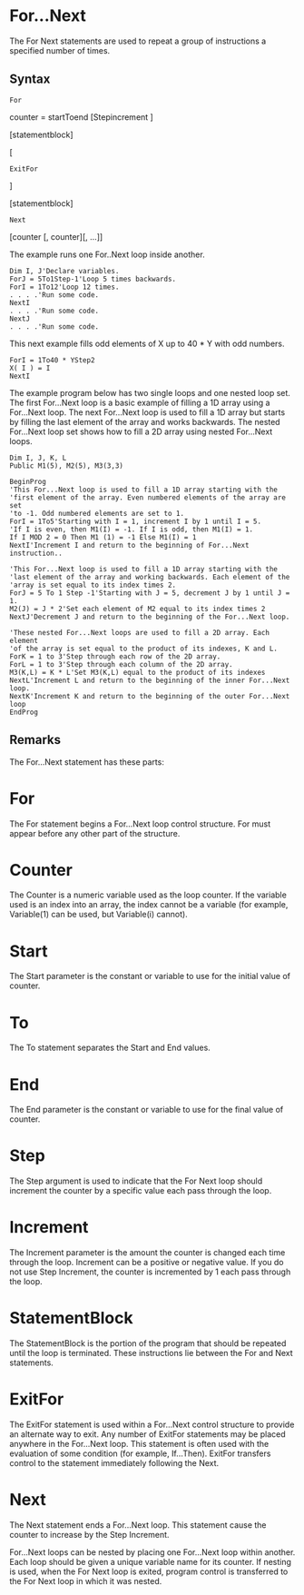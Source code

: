 # For...Next

The For Next statements are used to repeat a group of instructions a specified number of times.

## Syntax

```
For
```

counter = startToend [Stepincrement ]

[statementblock]

[

```
ExitFor
```

]

[statementblock]

```
Next
```

[counter [, counter][, ...]]

The example runs one For..Next loop inside another.

```
Dim I, J'Declare variables.
ForJ = 5To1Step-1'Loop 5 times backwards.
ForI = 1To12'Loop 12 times.
. . . .'Run some code.
NextI
. . . .'Run some code.
NextJ
. . . .'Run some code.
```

This next example fills odd elements of X up to 40 \* Y with odd numbers.

```
ForI = 1To40 * YStep2
X( I ) = I
NextI
```

The example program below has two single loops and one nested loop set. The first For...Next loop is a basic example of filling a 1D array using a For...Next loop. The next For...Next loop is used to fill a 1D array but starts by filling the last element of the array and works backwards. The nested For...Next loop set shows how to fill a 2D array using nested For...Next loops.

```
Dim I, J, K, L
Public M1(5), M2(5), M3(3,3)

BeginProg
'This For...Next loop is used to fill a 1D array starting with the
'first element of the array. Even numbered elements of the array are set
'to -1. Odd numbered elements are set to 1.
ForI = 1To5'Starting with I = 1, increment I by 1 until I = 5.
'If I is even, then M1(I) = -1. If I is odd, then M1(I) = 1.
If I MOD 2 = 0 Then M1 (1) = -1 Else M1(I) = 1
NextI'Increment I and return to the beginning of For...Next instruction..

'This For...Next loop is used to fill a 1D array starting with the
'last element of the array and working backwards. Each element of the
'array is set equal to its index times 2.
ForJ = 5 To 1 Step -1'Starting with J = 5, decrement J by 1 until J = 1.
M2(J) = J * 2'Set each element of M2 equal to its index times 2
NextJ'Decrement J and return to the beginning of the For...Next loop.

'These nested For...Next loops are used to fill a 2D array. Each element
'of the array is set equal to the product of its indexes, K and L.
ForK = 1 to 3'Step through each row of the 2D array.
ForL = 1 to 3'Step through each column of the 2D array.
M3(K,L) = K * L'Set M3(K,L) equal to the product of its indexes
NextL'Increment L and return to the beginning of the inner For...Next loop.
NextK'Increment K and return to the beginning of the outer For...Next loop
EndProg
```

## Remarks

The For...Next statement has these parts:

# For

The For statement begins a For...Next loop control structure. For must appear before any other part of the structure.

# Counter

The Counter is a numeric variable used as the loop counter. If the variable used is an index into an array, the index cannot be a variable (for example, Variable(1) can be used, but Variable(i) cannot).

# Start

The Start parameter is the constant or variable to use for the initial value of counter.

# To

The To statement separates the Start and End values.

# End

The End parameter is the constant or variable to use for the final value of counter.

# Step

The Step argument is used to indicate that the For Next loop should increment the counter by a specific value each pass through the loop.

# Increment

The Increment parameter is the amount the counter is changed each time through the loop. Increment can be a positive or negative value. If you do not use Step Increment, the counter is incremented by 1 each pass through the loop.

# StatementBlock

The StatementBlock is the portion of the program that should be repeated until the loop is terminated. These instructions lie between the For and Next statements.

# ExitFor

The ExitFor statement is used within a For...Next control structure to provide an alternate way to exit. Any number of ExitFor statements may be placed anywhere in the For...Next loop. This statement is often used with the evaluation of some condition (for example, If...Then). ExitFor transfers control to the statement immediately following the Next.

# Next

The Next statement ends a For...Next loop. This statement cause the counter to increase by the Step Increment.

For...Next loops can be nested by placing one For...Next loop within another. Each loop should be given a unique variable name for its counter. If nesting is used, when the For Next loop is exited, program control is transferred to the For Next loop in which it was nested.
